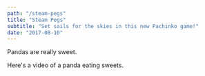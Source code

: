 ```yaml
---
path: "/steam-pegs"
title: "Steam Pegs"
subtitle: "Set sails for the skies in this new Pachinko game!"
date: "2017-08-10"
---
```


Pandas are really sweet.

Here's a video of a panda eating sweets.
